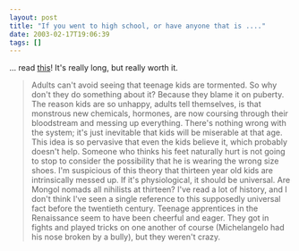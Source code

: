 ```yaml
---
layout: post
title: "If you went to high school, or have anyone that is ...."
date: 2003-02-17T19:06:39
tags: []
---
```


... read [this][1]! It's really long, but really worth it.

> Adults can't avoid seeing that teenage kids are tormented. So why don't they do something about it? Because they blame it on puberty. The reason kids are so unhappy, adults tell themselves, is that monstrous new chemicals, hormones, are now coursing through their bloodstream and messing up everything. There's nothing wrong with the system; it's just inevitable that kids will be miserable at that age. This idea is so pervasive that even the kids believe it, which probably doesn't help. Someone who thinks his feet naturally hurt is not going to stop to consider the possibility that he is wearing the wrong size shoes. I'm suspicious of this theory that thirteen year old kids are intrinsically messed up. If it's physiological, it should be universal. Are Mongol nomads all nihilists at thirteen? I've read a lot of history, and I don't think I've seen a single reference to this supposedly universal fact before the twentieth century. Teenage apprentices in the Renaissance seem to have been cheerful and eager. They got in fights and played tricks on one another of course (Michelangelo had his nose broken by a bully), but they weren't crazy.

   [1]: http://www.paulgraham.com/nerds.html
